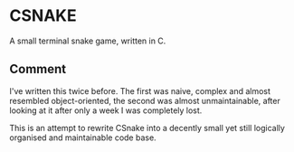 # CSNAKE

A small terminal snake game, written in C.

## Comment

I've written this twice before. The first was naive, complex and almost
resembled object-oriented, the second was almost unmaintainable, after looking
at it after only a week I was completely lost.

This is an attempt to rewrite CSnake into a decently small yet still logically
organised and maintainable code base.
